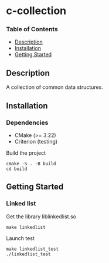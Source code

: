 # c-collection

### Table of Contents

- [Description](#description)
- [Installation](#installation)
- [Getting Started](#getting-started)

## Description

A collection of common data structures.

## Installation

### Dependencies

- CMake (>= 3.22)
- Criterion (testing)

Build the project
```
cmake -S . -B build
cd build
```


## Getting Started

### Linked list

Get the library liblinkedlist.so
```
make linkedlist
```

Launch test
```
make linkedlist_test
./linkedlist_test
```

